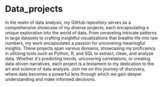 # Data_projects
In the realm of data analysis, my GitHub repository serves as a comprehensive showcase of my diverse projects, each encapsulating a unique exploration into the world of data. From unraveling intricate patterns in large datasets to crafting insightful visualizations that breathe life into raw numbers, my work encapsulates a passion for uncovering meaningful insights. These projects span various domains, showcasing my proficiency in utilizing tools such as Python, R, and SQL to extract, clean, and analyze data. Whether it's predicting trends, uncovering correlations, or creating data-driven narratives, each project is a testament to my dedication to the art and science of data analysis. Join me on this journey of discovery, where data becomes a powerful lens through which we gain deeper understanding and make informed decisions.
